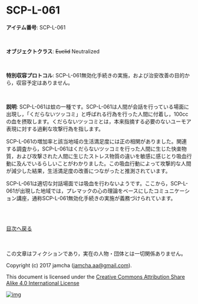 # SCP-L-061

**アイテム番号**: SCP-L-061  

<br>  

**オブジェクトクラス**: <del>Euclid</del> Neutralized  

<br>  

**特別収容プロトコル**: SCP-L-061無効化手続きの実施，および治安改善の目的から，収容予定はありません。  

<br>  

**説明**: SCP-L-061は蚊の一種です。SCP-L-061は人間が会話を行っている場面に出現し，「くだらないツッコミ」と呼ばれる行為を行った人間に付着し，100ccの血を摂取します。くだらないツッコミとは，本来指摘する必要のないユーモア表現に対する過剰な攻撃行為を指します。  

SCP-L-061の増加率と該当地域の生活満足度には正の相関がありました。関連する調査から，SCP-L-061はくだらないツッコミを行った人間に生じた快楽物質，および攻撃された人間に生じたストレス物質の違いを敏感に感じとり吸血行動に及んでいるらしいことがわかりました。この吸血行動によって攻撃的な人間が減少した結果，生活満足度の改善につながったと推測されています。  

SCP-L-061は適切な対話場面では吸血を行わないようです。ここから，SCP-L-061が出現した地域では，プレマックの心の理論をベースにしたコミュニケーション講座，通称SCP-L-061無効化手続きの実施が義務づけられています。  

<br>  
<br>  

[目次へ戻る](https://github.com/jamcha-aa/SCP/blob/master/README.md)  

<br>  
<br>  
この文章はフィクションであり，実在の人物・団体とは一切関係ありません。  

Copyright (c) 2017 jamcha (jamcha.aa@gmail.com).  

This document is licensed under the [Creative Commons Attribution Share Alike 4.0 International License](http://creativecommons.org/licenses/by-sa/4.0/deed)  

[![img](http://i.creativecommons.org/l/by-sa/3.0/80x15.png)](http://creativecommons.org/licenses/by-sa/4.0/deed)